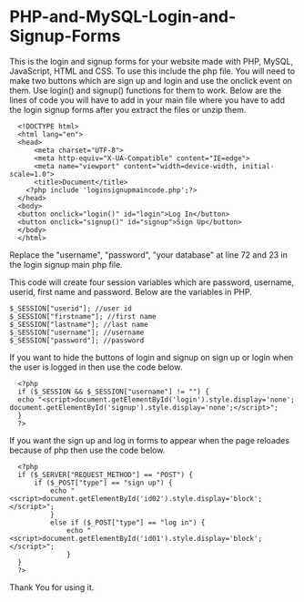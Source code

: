 # PHP-and-MySQL-Login-and-Signup-Forms
This is the login and signup forms for your website made with PHP, MySQL, JavaScript, HTML and CSS. To use this include the php file. You will need to make two buttons which are sign up and login and use the onclick event on them. Use login() and signup() functions for them to work. Below are the lines of code you will have to add in your main file where you have to add the login signup forms after you extract the files or unzip them.

      <!DOCTYPE html>
      <html lang="en">
      <head>
          <meta charset="UTF-8">
          <meta http-equiv="X-UA-Compatible" content="IE=edge">
          <meta name="viewport" content="width=device-width, initial-scale=1.0">
          <title>Document</title>
        <?php include 'loginsignupmaincode.php';?>
      </head>
      <body>
      <button onclick="login()" id="login">Log In</button>
      <button onclick="signup()" id="signup">Sign Up</button>
      </body>
      </html>

Replace the "username", "password", "your database" at line 72 and 23 in the login signup main php file. 

This code will create four session variables which are password, username, userid, first name and password. Below are the variables in PHP.

    $_SESSION["userid"]; //user id
    $_SESSION["firstname"]; //first name
    $_SESSION["lastname"]; //last name
    $_SESSION["username"]; //username
    $_SESSION["password"]; //password
    
    
If you want to hide the buttons of login and signup on sign up or login when the user is logged in then use the code below.

      <?php
      if ($_SESSION && $_SESSION["username"] != "") {
      echo "<script>document.getElementById('login').style.display='none'; document.getElementById('signup').style.display='none';</script>";
      }
      ?>
      
If you want the sign up and log in forms to appear when the page reloades because of php then use the code below.

      <?php
      if ($_SERVER["REQUEST_METHOD"] == "POST") {
          if ($_POST["type"] == "sign up") {
              echo "<script>document.getElementById('id02').style.display='block';</script>";
              }
              else if ($_POST["type"] == "log in") {
                  echo "<script>document.getElementById('id01').style.display='block';</script>";
                  }
      }
      ?>
      
Thank You for using it.
